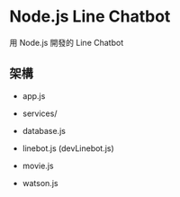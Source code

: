 # Node.js Line Chatbot

用 Node.js 開發的 Line Chatbot

## 架構

* app.js  

* services/  
 * database.js  
 * linebot.js (devLinebot.js)  
 * movie.js  
 * watson.js  
  
